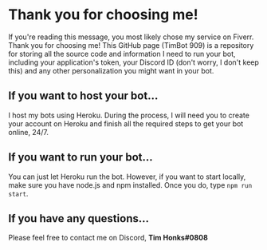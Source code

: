 # Thank you for choosing me!

If you're reading this message, you most likely chose my service on Fiverr. Thank you for choosing me! This GitHub page (TimBot 909) is a repository for storing all the source code and information I need to run your bot, including your application's token, your Discord ID (don't worry, I don't keep this) and any other personalization you might want in your bot.

## If you want to host your bot...

I host my bots using Heroku. During the process, I will need you to create your account on Heroku and finish all the required steps to get your bot online, 24/7.

## If you want to run your bot...

You can just let Heroku run the bot. However, if you want to start locally, make sure you have node.js and npm installed. Once you do, type `npm run start`.

## If you have any questions...

Please feel free to contact me on Discord, **Tim Honks#0808**